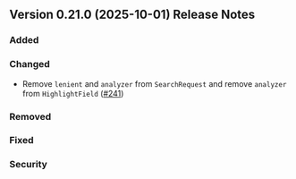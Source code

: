 ## Version 0.21.0 (2025-10-01) Release Notes


### Added

### Changed
- Remove `lenient` and `analyzer` from `SearchRequest` and remove `analyzer` from `HighlightField` ([#241](https://github.com/opensearch-project/opensearch-protobufs/pull/241))

### Removed

### Fixed

### Security
